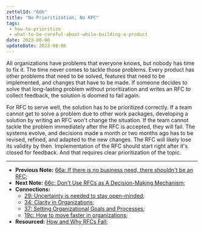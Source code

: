 ```yaml
---
zettelId: "66b"
title: "No Prioritization, No RFC"
tags:
 - how-to-prioritize
 - what-to-be-careful-about-while-building-a-product
date: 2023-08-06
updateDate: 2023-08-06
---
```



All organizations have problems that everyone knows, but nobody has time to fix it. The time never comes to tackle those problems. Every product has other problems that need to be solved, features that need to be implemented, and changes that have to be made. If someone decides to solve that long-lasting problem without prioritization and writes an RFC to collect feedback, the solution is doomed to fail again.

For RFC to serve well, the solution has to be prioritized correctly. If a team cannot get to solve a problem due to other work packages, developing a solution by writing an RFC won't change the situation. If the team cannot tackle the problem immediately after the RFC is accepted, they will fail. The systems evolve, and decisions made a month or two months ago has to be revised, refined, and adapted to the new changes. The RFC will likely lose its validity by then. Implementation of the RFC should start right after it's closed for feedback. And that requires clear prioritization of the topic.

---

- **Previous Note:** [66a: If there is no business need, there shouldn't be an RFC](/notes/66a/);
- **Next Note:** [66c: Don't Use RFCs as A Decision-Making Mechanism](/notes/66c/);
- **Connections:**
  - [29: Uncertainty is needed to stay open-minded](/notes/29/);
  - [34: Clarity in Organizations](/notes/34/);
  - [37: Setting Organizational Goals and Processes](/notes/37/);
  - [19c: How to move faster in organizations](/notes/19c/);
- **Resourced:** [How and Why RFCs Fail](/how-and-why-rfcs-fail/);
